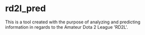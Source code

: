 # rd2l_pred
This is a tool created with the purpose of analyzing and predicting information in regards to the Amateur Dota 2 League 'RD2L'.  
